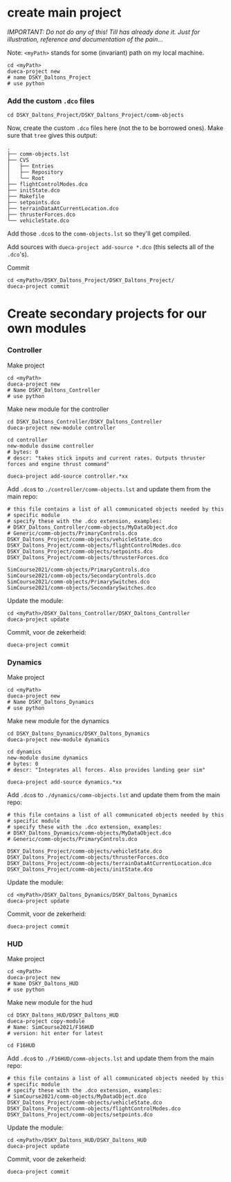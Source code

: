 # create main project

*IMPORTANT: Do not do any of this! Till has already done it. Just for illustration, reference and documentation of the pain...* 

Note: `<myPath>` stands for some (invariant)  path on my local machine.

```
cd <myPath>
dueca-project new
# name DSKY_Daltons_Project
# use python
```

### Add the custom `.dco` files

```
cd DSKY_Daltons_Project/DSKY_Daltons_Project/comm-objects
```

Now, create the custom `.dco` files here (not the to be borrowed ones). Make sure that `tree` gives this output:

```
.
├── comm-objects.lst
├── CVS
│   ├── Entries
│   ├── Repository
│   └── Root
├── flightControlModes.dco
├── initState.dco
├── Makefile
├── setpoints.dco
├── terrainDataAtCurrentLocation.dco
├── thrusterForces.dco
└── vehicleState.dco
```

Add those `.dco`s to the `comm-objects.lst` so they'll get compiled.

Add sources with `dueca-project add-source *.dco` (this selects all of the `.dco`'s).

Commit
```
cd <myPath>/DSKY_Daltons_Project/DSKY_Daltons_Project/
dueca-project commit
```


# Create secondary projects for our own modules

### Controller

Make project
```
cd <myPath>
dueca-project new
# Name DSKY_Daltons_Controller
# use python
```

Make new module for the controller
```
cd DSKY_Daltons_Controller/DSKY_Daltons_Controller
dueca-project new-module controller

cd controller
new-module dusime controller
# bytes: 0
# descr: "takes stick inputs and current rates. Outputs thruster forces and engine thrust command"

dueca-project add-source controller.*xx
```

Add `.dco`s to `./controller/comm-objects.lst` and update them from the main repo:
```
# this file contains a list of all communicated objects needed by this
# specific module
# specify these with the .dco extension, examples:
# DSKY_Daltons_Controller/comm-objects/MyDataObject.dco
# Generic/comm-objects/PrimaryControls.dco
DSKY_Daltons_Project/comm-objects/vehicleState.dco
DSKY_Daltons_Project/comm-objects/flightControlModes.dco
DSKY_Daltons_Project/comm-objects/setpoints.dco
DSKY_Daltons_Project/comm-objects/thrusterForces.dco

SimCourse2021/comm-objects/PrimaryControls.dco
SimCourse2021/comm-objects/SecondaryControls.dco
SimCourse2021/comm-objects/PrimarySwitches.dco
SimCourse2021/comm-objects/SecondarySwitches.dco
```

Update the module:
```
cd <myPath>/DSKY_Daltons_Controller/DSKY_Daltons_Controller
dueca-project update
```

Commit, voor de zekerheid:
```
dueca-project commit
```


### Dynamics

Make project
```
cd <myPath>
dueca-project new
# Name DSKY_Daltons_Dynamics
# use python
```

Make new module for the dynamics
```
cd DSKY_Daltons_Dynamics/DSKY_Daltons_Dynamics
dueca-project new-module dynamics

cd dynamics
new-module dusime dynamics
# bytes: 0
# descr: "Integrates all forces. Also provides landing gear sim"

dueca-project add-source dynamics.*xx
```

Add `.dco`s to `./dynamics/comm-objects.lst` and update them from the main repo:
```
# this file contains a list of all communicated objects needed by this
# specific module
# specify these with the .dco extension, examples:
# DSKY_Daltons_Dynamics/comm-objects/MyDataObject.dco
# Generic/comm-objects/PrimaryControls.dco

DSKY_Daltons_Project/comm-objects/vehicleState.dco
DSKY_Daltons_Project/comm-objects/thrusterForces.dco
DSKY_Daltons_Project/comm-objects/terrainDataAtCurrentLocation.dco
DSKY_Daltons_Project/comm-objects/initState.dco
```

Update the module:
```
cd <myPath>/DSKY_Daltons_Dynamics/DSKY_Daltons_Dynamics
dueca-project update
```

Commit, voor de zekerheid:
```
dueca-project commit
```



### HUD

Make project
```
cd <myPath>
dueca-project new
# Name DSKY_Daltons_HUD
# use python
```

Make new module for the hud
```
cd DSKY_Daltons_HUD/DSKY_Daltons_HUD
dueca-project copy-module
# Name: SimCourse2021/F16HUD
# version: hit enter for latest

cd F16HUD
```

Add `.dco`s to `./F16HUD/comm-objects.lst` and update them from the main repo:
```
# this file contains a list of all communicated objects needed by this 
# specific module
# specify these with the .dco extension, examples:
# SimCourse2021/comm-objects/MyDataObject.dco
DSKY_Daltons_Project/comm-objects/vehicleState.dco
DSKY_Daltons_Project/comm-objects/flightControlModes.dco
DSKY_Daltons_Project/comm-objects/setpoints.dco
```

Update the module:
```
cd <myPath>/DSKY_Daltons_HUD/DSKY_Daltons_HUD
dueca-project update
```

Commit, voor de zekerheid:
```
dueca-project commit
```




